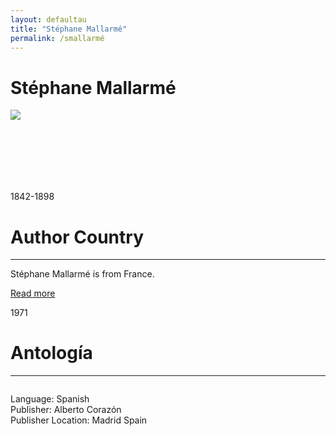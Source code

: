 ```yaml
---
layout: defaultau
title: "Stéphane Mallarmé"
permalink: /smallarmé
---
```

<!-- partial:index.partial.html -->
<div class="content">
    <h1>Stéphane Mallarmé</h1>
    <div class="quote">
        <div><img src="https://upload.wikimedia.org/wikipedia/commons/e/ef/Portrait_of_St%C3%A9phane_Mallarm%C3%A9.jpg" class="logo"></div>
    </div>
    <div class="timeline">
        <div style="padding-bottom:100px;"></div>
        <div class="block">
            <div class="date right"><p class="right">1842-1898</p></div>
            <div class="dot"></div>
            <div class="left first">
                <h1>Author Country</h1><hr>
            <p>Stéphane Mallarmé is from France.</p>
                <a href="https://en.wikipedia.org/wiki/Stéphane_Mallarmé" target="_blank">Read more</a>
            </div>
        </div>
        <div class="block">
            <div class="date left"><p class="left">1971</p></div>
            <div class="dot"></div>
            <div class="right">
                <h1>Antología</h1><hr>
                <p><img src=""></p>
                <p>
                Language: Spanish<br>
                Publisher: Alberto Corazón<br>
                Publisher Location: Madrid Spain<br>
                </p>
            </div>
        </div>
        

</div>
<!-- partial -->
  <script src='https://cdnjs.cloudflare.com/ajax/libs/jquery/3.1.1/jquery.min.js'></script><script  src="assets/js/authorscript.js"></script>
